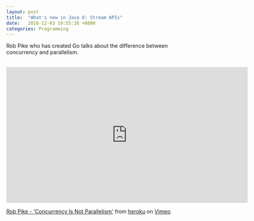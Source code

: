 ```yaml
---
layout: post
title:  "What's new in Java 8: Stream APIs"
date:   2016-12-03 19:55:16 +0800
categories: Programming
---
```



Rob Pike who has created Go talks about the difference between concurrency and parallelism.

<br />
<iframe src="https://player.vimeo.com/video/49718712?color=a086ee&title=0&byline=0&portrait=0" width="640" height="360" frameborder="0" webkitallowfullscreen mozallowfullscreen allowfullscreen></iframe>
<p><a href="https://vimeo.com/49718712">Rob Pike - &#039;Concurrency Is Not Parallelism&#039;</a> from <a href="https://vimeo.com/heroku">heroku</a> on <a href="https://vimeo.com">Vimeo</a>.</p>
